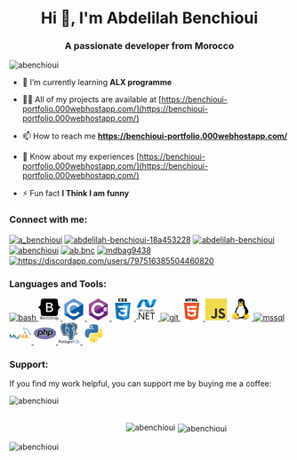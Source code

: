 <h1 align="center">Hi 👋, I'm Abdelilah Benchioui</h1>
<h3 align="center">A passionate developer from Morocco</h3>

<p align="left"> <img src="https://komarev.com/ghpvc/?username=abenchioui&label=Profile%20views&color=0e75b6&style=flat" alt="abenchioui" /> </p>

- 🌱 I’m currently learning **ALX programme**

- 👨‍💻 All of my projects are available at [https://benchioui-portfolio.000webhostapp.com/](https://benchioui-portfolio.000webhostapp.com/)

- 📫 How to reach me **https://benchioui-portfolio.000webhostapp.com/**

- 📄 Know about my experiences [https://benchioui-portfolio.000webhostapp.com/](https://benchioui-portfolio.000webhostapp.com/)

- ⚡ Fun fact **I Think I am funny**

<h3 align="left">Connect with me:</h3>
<p align="left">
<a href="https://twitter.com/a_benchioui" target="blank"><img align="center" src="https://raw.githubusercontent.com/rahuldkjain/github-profile-readme-generator/master/src/images/icons/Social/twitter.svg" alt="a_benchioui" height="30" width="40" /></a>
<a href="https://linkedin.com/in/abdelilah-benchioui-18a453228" target="blank"><img align="center" src="https://raw.githubusercontent.com/rahuldkjain/github-profile-readme-generator/master/src/images/icons/Social/linked-in-alt.svg" alt="abdelilah-benchioui-18a453228" height="30" width="40" /></a>
<a href="https://stackoverflow.com/users/abdelilah-benchioui" target="blank"><img align="center" src="https://raw.githubusercontent.com/rahuldkjain/github-profile-readme-generator/master/src/images/icons/Social/stack-overflow.svg" alt="abdelilah-benchioui" height="30" width="40" /></a>
<a href="https://fb.com/abenchioui" target="blank"><img align="center" src="https://raw.githubusercontent.com/rahuldkjain/github-profile-readme-generator/master/src/images/icons/Social/facebook.svg" alt="abenchioui" height="30" width="40" /></a>
<a href="https://instagram.com/ab.bnc" target="blank"><img align="center" src="https://raw.githubusercontent.com/rahuldkjain/github-profile-readme-generator/master/src/images/icons/Social/instagram.svg" alt="ab.bnc" height="30" width="40" /></a>
<a href="https://www.youtube.com/c/mdbag9438" target="blank"><img align="center" src="https://raw.githubusercontent.com/rahuldkjain/github-profile-readme-generator/master/src/images/icons/Social/youtube.svg" alt="mdbag9438" height="30" width="40" /></a>
<a href="https://discord.gg/https://discordapp.com/users/797516385504460820" target="blank"><img align="center" src="https://raw.githubusercontent.com/rahuldkjain/github-profile-readme-generator/master/src/images/icons/Social/discord.svg" alt="https://discordapp.com/users/797516385504460820" height="30" width="40" /></a>
</p>

<h3 align="left">Languages and Tools:</h3>
<p align="left"> <a href="https://www.gnu.org/software/bash/" target="_blank" rel="noreferrer"> <img src="https://www.vectorlogo.zone/logos/gnu_bash/gnu_bash-icon.svg" alt="bash" width="40" height="40"/> </a> <a href="https://getbootstrap.com" target="_blank" rel="noreferrer"> <img src="https://raw.githubusercontent.com/devicons/devicon/master/icons/bootstrap/bootstrap-plain-wordmark.svg" alt="bootstrap" width="40" height="40"/> </a> <a href="https://www.cprogramming.com/" target="_blank" rel="noreferrer"> <img src="https://raw.githubusercontent.com/devicons/devicon/master/icons/c/c-original.svg" alt="c" width="40" height="40"/> </a> <a href="https://www.w3schools.com/cs/" target="_blank" rel="noreferrer"> <img src="https://raw.githubusercontent.com/devicons/devicon/master/icons/csharp/csharp-original.svg" alt="csharp" width="40" height="40"/> </a> <a href="https://www.w3schools.com/css/" target="_blank" rel="noreferrer"> <img src="https://raw.githubusercontent.com/devicons/devicon/master/icons/css3/css3-original-wordmark.svg" alt="css3" width="40" height="40"/> </a> <a href="https://dotnet.microsoft.com/" target="_blank" rel="noreferrer"> <img src="https://raw.githubusercontent.com/devicons/devicon/master/icons/dot-net/dot-net-original-wordmark.svg" alt="dotnet" width="40" height="40"/> </a> <a href="https://git-scm.com/" target="_blank" rel="noreferrer"> <img src="https://www.vectorlogo.zone/logos/git-scm/git-scm-icon.svg" alt="git" width="40" height="40"/> </a> <a href="https://www.w3.org/html/" target="_blank" rel="noreferrer"> <img src="https://raw.githubusercontent.com/devicons/devicon/master/icons/html5/html5-original-wordmark.svg" alt="html5" width="40" height="40"/> </a> <a href="https://developer.mozilla.org/en-US/docs/Web/JavaScript" target="_blank" rel="noreferrer"> <img src="https://raw.githubusercontent.com/devicons/devicon/master/icons/javascript/javascript-original.svg" alt="javascript" width="40" height="40"/> </a> <a href="https://www.linux.org/" target="_blank" rel="noreferrer"> <img src="https://raw.githubusercontent.com/devicons/devicon/master/icons/linux/linux-original.svg" alt="linux" width="40" height="40"/> </a> <a href="https://www.microsoft.com/en-us/sql-server" target="_blank" rel="noreferrer"> <img src="https://www.svgrepo.com/show/303229/microsoft-sql-server-logo.svg" alt="mssql" width="40" height="40"/> </a> <a href="https://www.mysql.com/" target="_blank" rel="noreferrer"> <img src="https://raw.githubusercontent.com/devicons/devicon/master/icons/mysql/mysql-original-wordmark.svg" alt="mysql" width="40" height="40"/> </a> <a href="https://www.php.net" target="_blank" rel="noreferrer"> <img src="https://raw.githubusercontent.com/devicons/devicon/master/icons/php/php-original.svg" alt="php" width="40" height="40"/> </a> <a href="https://www.postgresql.org" target="_blank" rel="noreferrer"> <img src="https://raw.githubusercontent.com/devicons/devicon/master/icons/postgresql/postgresql-original-wordmark.svg" alt="postgresql" width="40" height="40"/> </a> <a href="https://www.python.org" target="_blank" rel="noreferrer"> <img src="https://raw.githubusercontent.com/devicons/devicon/master/icons/python/python-original.svg" alt="python" width="40" height="40"/> </a> </p>

<h3 align="left">Support:</h3>
<p>If you find my work helpful, you can support me by buying me a coffee:</p>
<p><a href="https://www.buymeacoffee.com/abenchioui"> <img align="left" src="https://cdn.buymeacoffee.com/buttons/v2/default-yellow.png" height="50" width="210" alt="abenchioui" /></a></p><br><br>
<p><img align="left" src="https://github-readme-stats.vercel.app/api/top-langs?username=abenchioui&show_icons=true&locale=en&layout=compact" alt="abenchioui" /></p>
<p>&nbsp;<img align="center" src="https://github-readme-stats.vercel.app/api?username=abenchioui&show_icons=true&locale=en" alt="abenchioui" /></p>
<p><img align="center" src="https://github-readme-streak-stats.herokuapp.com/?user=abenchioui&" alt="abenchioui" /></p>
